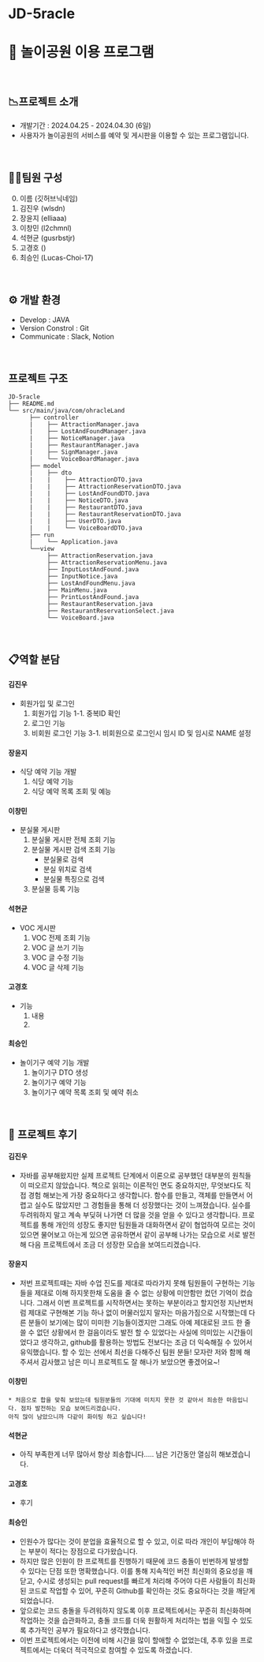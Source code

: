 # JD-5racle

# 🎡 놀이공원 이용 프로그램

<br>

## 📉프로젝트 소개
* 개발기간 : 2024.04.25 - 2024.04.30 (6일)
* 사용자가 놀이공원의 서비스를 예약 및 게시판을 이용할 수 있는 프로그램입니다.

<br>

## 🧑‍💻팀원 구성

0. 이름 (깃허브닉네임)
1. 김진우 (wlsdn)
2. 장윤지 (elliaaa)
3. 이창민 (l2chmnl)
4. 석현균 (gusrbstjr)
5. 고경호 ()
6. 최승인 (Lucas-Choi-17)

<br>

## ⚙️ 개발 환경
* Develop : JAVA
* Version Constrol : Git
* Communicate : Slack, Notion

<br>

## 프로젝트 구조
```
JD-5racle
├── README.md
└── src/main/java/com/ohracleLand
      ├── controller
      |    ├── AttractionManager.java
      |    ├── LostAndFoundManager.java
      |    ├── NoticeManager.java
      |    ├── RestaurantManager.java
      |    ├── SignManager.java
      |    └── VoiceBoardManager.java
      ├── model
      |    ├── dto
      |    |    ├── AttractionDTO.java
      |    |    ├── AttractionReservationDTO.java
      |    |    ├── LostAndFoundDTO.java
      |    |    ├── NoticeDTO.java
      |    |    ├── RestaurantDTO.java
      |    |    ├── RestaurantReservationDTO.java
      |    |    ├── UserDTO.java
      |    |    └── VoiceBoardDTO.java
      ├── run
      |    └── Application.java
      └──view
           ├── AttractionReservation.java
           ├── AttractionReservationMenu.java
           ├── InputLostAndFound.java
           ├── InputNotice.java
           ├── LostAndFoundMenu.java
           ├── MainMenu.java
           ├── PrintLostAndFound.java
           ├── RestaurantReservation.java
           ├── RestaurantReservationSelect.java
           └── VoiceBoard.java
```

<br>

## 📋역할 분담

#### 김진우
* 회원가입 및 로그인
  1. 회원가입 기능
     1-1. 중복ID 확인
  2. 로그인 기능
  3. 비회원 로그인 기능
     3-1. 비회원으로 로그인시 임시 ID 및 임시로 NAME 설정

#### 장윤지
* 식당 예약 기능 개발
  1. 식당 예약 기능
  2. 식당 예약 목록 조회 및 예능

#### 이창민
* 분실물 게시판
  1. 분실물 게시판 전체 조회 기능
  2. 분실물 게시판 검색 조회 기능
     - 분실물로 검색
     - 분실 위치로 검색
     - 분실물 특징으로 검색
  4. 분실물 등록 기능

#### 석현균
* VOC 게시판
  1. VOC 전제 조회 기능
  2. VOC 글 쓰기 기능
  3. VOC 글 수정 기능
  4. VOC 글 삭제 기능

#### 고경호
* 기능
  1. 내용
  2. 

#### 최승인
* 놀이기구 예약 기능 개발
  1. 놀이기구 DTO 생성
  2. 놀이기구 예약 기능
  3. 놀이기구 예약 목록 조회 및 예약 취소

<br>
 
## 📕 프로젝트 후기

#### 김진우
* 자바를 공부해왔지만 실제 프로젝트 단계에서 이론으로 공부했던 대부분의 원칙들이 떠오르지 않았습니다.
  책으로 읽히는 이론적인 면도 중요하지만, 무엇보다도 직접 경험 해보는게 가장 중요하다고 생각합니다. 
  함수를 만들고, 객체를 만들면서 어렵고 실수도 많았지만 그 경험들을 통해 더 성장했다는 것이 느껴졌습니다.
  실수를 두려워하지 말고 계속 부딪혀 나가면 더 많을 것을 얻을 수 있다고 생각합니다.
  프로젝트를 통해 개인의 성장도 좋지만 팀원들과 대화하면서 같이 협업하여 모르는 것이 있으면 물어보고
  아는게 있으면 공유하면서 같이 공부해 나가는 모습으로 서로 발전해 다음 프로젝트에서 조금 더 성장한
  모습을 보여드리겠습니다.

#### 장윤지
* 저번 프로젝트때는 자바 수업 진도를 제대로 따라가지 못해 팀원들이 구현하는 기능들을 제대로 이해 하지못한채
  도움을 줄 수 없는 상황에 미안함만 컸던 기억이 컸습니다. 그래서 이번 프로젝트를 시작하면서는 못하는 부분이라고 할지언정
  지난번처럼 제대로 구현해본 기능 하나 없이 머물러있지 말자는 마음가짐으로 시작했는데 다른 분들이 보기에는 많이 미미한 기능들이겠지만
  그래도 아예 제대로된 코드 한 줄 쓸 수 없던 상황에서 한 걸음이라도 발전 할 수 있었다는 사실에 의미있는 시간들이었다고 생각하고,
  github를 활용하는 방법도 전보다는 조금 더 익숙해질 수 있어서 유익했습니다.
  할 수 있는 선에서 최선을 다해주신 팀원 분들! 모자란 저와 함께 해주셔서 감사했고 남은 미니 프로젝트도 잘 해나가 보았으면 좋겠어요~!

#### 이창민
```
* 처음으로 합을 맞춰 보았는데 팀원분들의 기대에 미치지 못한 것 같아서 죄송한 마음입니다. 점차 발전하는 모습 보여드리겠습니다.
아직 많이 남았으니까 다같이 화이팅 하고 싶습니다!
```

#### 석현균
* 아직 부족한게 너무 많아서 항상 죄송합니다..... 남은 기간동안 열심히 해보겠습니다.

#### 고경호
* 후기

#### 최승인
* 인원수가 많다는 것이 분업을 효율적으로 할 수 있고, 이로 따라 개인이 부담해야 하는 부분이 적다는 장점으로 다가왔습니다.
* 하지만 많은 인원이 한 프로젝트를 진행하기 때문에 코드 충돌이 빈번하게 발생할 수 있다는 단점 또한 명확했습니다. 이를 통해 지속적인 버전 최신화의 중요성을 깨닫고, 수시로 생성되는 pull request를 빠르게 처리해 주어야 다른 사람들이 최신화된 코드로 작업할 수 있어, 꾸준히 Github를 확인하는 것도 중요하다는 것을 깨닫게 되었습니다.
* 앞으로는 코드 충돌을 두려워하지 않도록 이후 프로젝트에서는 꾸준히 최신화하며 작업하는 것을 습관화하고, 충돌 코드를 더욱 원활하게 처리하는 법을 익힐 수 있도록 추가적인 공부가 필요하다고 생각했습니다.
* 이번 프로젝트에서는 이전에 비해 시간을 많이 할애할 수 없었는데, 추후 있을 프로젝트에서는 더욱더 적극적으로 참여할 수 있도록 하겠습니다.


